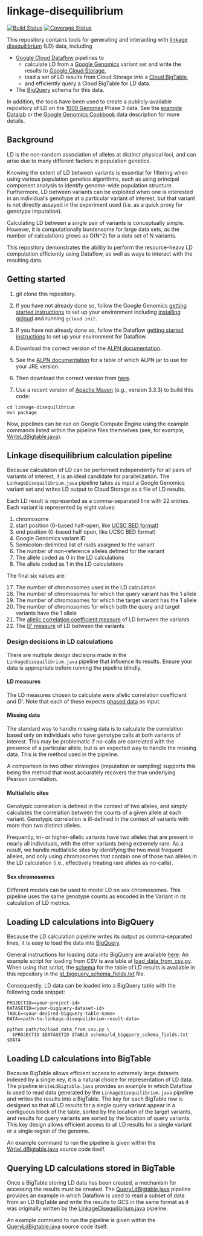 # linkage-disequilibrium
[![Build Status](https://img.shields.io/travis/googlegenomics/linkage-disequilibrium.svg?style=flat)](https://travis-ci.org/googlegenomics/linkage-disequilibrium) [![Coverage Status](https://img.shields.io/coveralls/googlegenomics/linkage-disequilibrium.svg?style=flat)](https://coveralls.io/r/googlegenomics/linkage-disequilibrium)

This repository contains tools for generating and interacting with
[linkage disequilibrium](https://en.wikipedia.org/wiki/Linkage_disequilibrium)
(LD) data, including
 * [Google Cloud Dataflow](https://cloud.google.com/dataflow/)
pipelines to
   * calculate LD from a [Google Genomics](https://cloud.google.com/genomics/) variant set and write the results to [Google Cloud Storage](https://cloud.google.com/storage/),
   * load a set of LD results from Cloud Storage into a [Cloud BigTable](https://cloud.google.com/bigtable/docs/),
   * and efficiently query a Cloud BigTable for LD data.
 * The [BigQuery](https://cloud.google.com/bigquery/) schema for this data.

In addition, the tools have been used to create a publicly-available repository
of LD on the [1000 Genomes](http://www.1000genomes.org/) Phase 3 data. See the
[example Datalab](datalab/Exploring_Linkage_Disequilibrium_Data.ipynb) or the
[Google Genomics Cookbook](http://googlegenomics.readthedocs.org/en/latest/use_cases/linkage_disequilibrium/index.html)
data description for more details.

## Background
LD is the non-random association of alleles at distinct physical loci, and can
arise due to many different factors in population genetics.

Knowing the extent of LD between variants is essential for filtering when using
various population genetics algorithms, such as using principal component
analysis to identify genome-wide population structure. Furthermore, LD between
variants can be exploited when one is interested in an individual’s genotype at
a particular variant of interest, but that variant is not directly assayed in
the experiment used (i.e. as a quick proxy for genotype imputation).

Calculating LD between a single pair of variants is conceptually simple.
However, it is computationally burdensome for large data sets, as the number of
calculations grows as O(N^2) for a data set of N variants.

This repository demonstrates the ability to perform the resource-heavy LD
computation efficiently using Dataflow, as well as ways to interact with the
resulting data.

## Getting started

1. git clone this repository.

1. If you have not already done so, follow the Google Genomics
   [getting started instructions](https://cloud.google.com/genomics/install-genomics-tools)
   to set up your environment including
   [installing gcloud](https://cloud.google.com/sdk/) and running `gcloud init`.

1. If you have not already done so, follow the Dataflow
   [getting started instructions](https://cloud.google.com/dataflow/getting-started)
   to set up your environment for Dataflow.

1. Download the correct version of the
   [ALPN documentation](http://www.eclipse.org/jetty/documentation/9.2.10.v20150310/alpn-chapter.html).

  2. See the
     [ALPN documentation](http://www.eclipse.org/jetty/documentation/9.2.10.v20150310/alpn-chapter.html)
     for a table of which ALPN jar to use for your JRE version.
  2. Then download the correct version from
     [here](http://mvnrepository.com/artifact/org.mortbay.jetty.alpn/alpn-boot).

1. Use a recent version of [Apache Maven](http://maven.apache.org/download.cgi)
   (e.g., version 3.3.3) to build this code:
```
cd linkage-disequilibrium
mvn package
```

Now, pipelines can be run on Google Compute Engine using the example commands
listed within the pipeline files themselves (see, for example,
[WriteLdBigtable.java](src/main/java/com/google/cloud/genomics/dataflow/pipelines/WriteLdBigtable.java)).

## Linkage disequilibrium calculation pipeline
Because calculation of LD can be performed independently for all pairs of
variants of interest, it is an ideal candidate for parallelization. The
`LinkageDisequilibrium.java` pipeline takes as input a Google Genomics variant
set and writes LD output to Cloud Storage as a file of LD results.

Each LD result is represented as a comma-separated line with 22 entries. Each
variant is represented by eight values:

1. chromosome
1. start position (0-based half-open, like
   [UCSC BED format](https://genome.ucsc.edu/FAQ/FAQformat.html#format1))
1. end position (0-based half open, like UCSC BED format)
1. Google Genomics variant ID
1. Semicolon-delimited list of rsids assigned to the variant
1. The number of non-reference alleles defined for the variant
1. The allele coded as 0 in the LD calculations
1. The allele coded as 1 in the LD calculations

The final six values are:

17. The number of chromosomes used in the LD calculation
17. The number of chromosomes for which the query variant has the 1 allele
17. The number of chromosomes for which the target variant has the 1 allele
17. The number of chromosomes for which both the query and target variants have the 1 allele
17. The
    [allelic correlation coefficient measure](https://en.wikipedia.org/wiki/Linkage_disequilibrium#Measures_of_linkage_disequilibrium_derived_from)
    of LD between the variants
17. The
    [D' measure](https://en.wikipedia.org/wiki/Linkage_disequilibrium#Measures_of_linkage_disequilibrium_derived_from)
    of LD between the variants

### Design decisions in LD calculations
There are multiple design decisions made in the `LinkageDisequilibrium.java`
pipeline that influence its results. Ensure your data is appropriate before
running the pipeline blindly.

#### LD measures
The LD measures chosen to calculate were allelic correlation coefficient and
D'. Note that each of these expects
[phased data](https://en.wikipedia.org/wiki/Haplotype_estimation) as input.

#### Missing data
The standard way to handle missing data is to calculate the correlation based
only on individuals who have genotype calls at both variants of interest.
This may be problematic if no-calls are correlated with the presence of a
particular allele, but is an expected way to handle the missing data. This is
the method used in the pipeline.

A comparison to two other strategies (imputation or sampling) supports this
being the method that most accurately recovers the true underlying Pearson
correlation.

#### Multiallelic sites
Genotypic correlation is defined in the context of two alleles, and simply
calculates the correlation between the counts of a given allele at each
variant. Genotypic correlation is ill-defined in the context of variants
with more than two distinct alleles.

Frequently, tri- or higher-allelic variants have two alleles that are present
in nearly all individuals, with the other variants being extremely rare. As a
result, we handle multiallelic sites by identifying the two most frequent
alleles, and only using chromosomes that contain one of those two alleles in
the LD calculation (i.e., effectively treating rare alleles as no-calls).

#### Sex chromosomes
Different models can be used to model LD on sex chromosomes. This pipeline
uses the same genotype counts as encoded in the Variant in its calculation
of LD metrics.

## Loading LD calculations into BigQuery
Because the LD calculation pipeline writes its output as comma-separated lines,
it is easy to load the data into [BigQuery](https://cloud.google.com/bigquery/).

General instructions for loading data into BigQuery are available
[here](https://cloud.google.com/bigquery/loading-data-into-bigquery). An example
script for loading from CSV is available at
[load_data_from_csv.py](https://github.com/GoogleCloudPlatform/python-docs-samples/blob/master/bigquery/api/load_data_from_csv.py).
When using that script, the
[schema](https://cloud.google.com/bigquery/docs/reference/v2/tables) for the
table of LD results is available in this repository in the
[ld_bigquery_schema_fields.txt](schema/ld_bigquery_schema_fields.txt) file.

Consequently, LD data can be loaded into a BigQuery table with the following
code snippet:

```
PROJECTID=<your-project-id>
DATASETID=<your-bigquery-dataset-id>
TABLE=<your-desired-bigquery-table-name>
DATA=<path-to-linkage-disequilibrium-result-data>

python path/to/load_data_from_csv.py \
  $PROJECTID $DATASETID $TABLE schema/ld_bigquery_schema_fields.txt $DATA
```

## Loading LD calculations into BigTable
Because BigTable allows efficient access to extremely large datasets indexed by
a single key, it is a natural choice for representation of LD data. The pipeline
`WriteLdBigtable.java` provides an example in which Dataflow is used to read
data generated by the `LinkageDisequilibrium.java` pipeline and writes the
results into a BigTable. The key for each BigTable row is designed so that all
LD results for a single query variant appear in a contiguous block of the table,
sorted by the location of the target variants, and results for query variants
are sorted by the location of query variants. This key design allows efficient
access to all LD results for a single variant or a single region of the genome.

An example command to run the pipeline is given within the
[WriteLdBigtable.java](src/main/java/com/google/cloud/genomics/dataflow/pipelines/WriteLdBigtable.java)
source code itself.

## Querying LD calculations stored in BigTable
Once a BigTable storing LD data has been created, a mechanism for accessing the
results must be created. The
[QueryLdBigtable.java](src/main/java/com/google/cloud/genomics/dataflow/pipelines/QueryLdBigtable.java)
pipeline provides an example in which Dataflow is used to read a subset of data
from an LD BigTable and write the results to GCS in the same format as it was
originally written by the
[LinkageDisequilibrium.java](src/main/java/com/google/cloud/genomics/dataflow/pipelines/LinkageDisequilibrium.java)
pipeline.

An example command to run the pipeline is given within the
[QueryLdBigtable.java](src/main/java/com/google/cloud/genomics/dataflow/pipelines/QueryLdBigtable.java)
source code itself.

